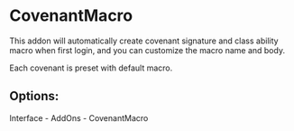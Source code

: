 # CovenantMacro

This addon will automatically create covenant signature and class ability macro when first login, and you can customize the macro name and body.

Each covenant is preset with default macro.

## Options:
Interface - AddOns - CovenantMacro
